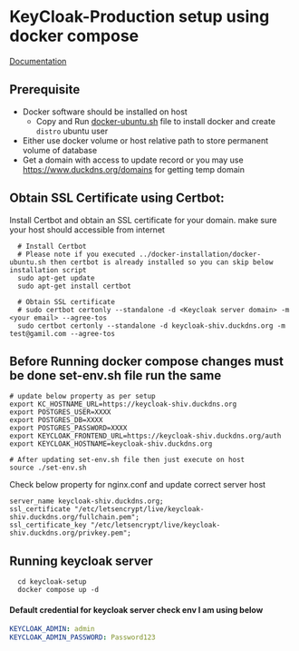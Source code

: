 # KeyCloak-Production setup using docker compose
[Documentation](https://www.keycloak.org/guides#getting-started)
## Prerequisite
* Docker software should be installed on host
  * Copy and Run [docker-ubuntu.sh](../docker-installation/docker-ubuntu.sh) file to install docker and create `distro` ubuntu user
* Either use docker volume or host relative path to store permanent volume of database
* Get a domain with access to update record or you may use https://www.duckdns.org/domains for getting temp domain

## Obtain SSL Certificate using Certbot:
Install Certbot and obtain an SSL certificate for your domain. make sure your host should accessible from internet
```shell
  # Install Certbot 
  # Please note if you executed ../docker-installation/docker-ubuntu.sh then certbot is already installed so you can skip below installation script
  sudo apt-get update
  sudo apt-get install certbot

  # Obtain SSL certificate
  # sudo certbot certonly --standalone -d <Keycloak server domain> -m <your email> --agree-tos
  sudo certbot certonly --standalone -d keycloak-shiv.duckdns.org -m test@gamil.com --agree-tos
```

## Before Running docker compose changes must be done set-env.sh file run the same
```shell
# update below property as per setup
export KC_HOSTNAME_URL=https://keycloak-shiv.duckdns.org
export POSTGRES_USER=XXXX
export POSTGRES_DB=XXXX
export POSTGRES_PASSWORD=XXXX
export KEYCLOAK_FRONTEND_URL=https://keycloak-shiv.duckdns.org/auth
export KEYCLOAK_HOSTNAME=keycloak-shiv.duckdns.org

# After updating set-env.sh file then just execute on host
source ./set-env.sh
```
Check below property for nginx.conf and update correct server host 
```config
server_name keycloak-shiv.duckdns.org;
ssl_certificate "/etc/letsencrypt/live/keycloak-shiv.duckdns.org/fullchain.pem";
ssl_certificate_key "/etc/letsencrypt/live/keycloak-shiv.duckdns.org/privkey.pem";
```

## Running keycloak server
```shell
  cd keycloak-setup
  docker compose up -d
```
#### Default credential for keycloak server check env I am using below
```yaml
KEYCLOAK_ADMIN: admin
KEYCLOAK_ADMIN_PASSWORD: Password123
```
